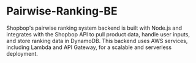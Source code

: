# Pairwise-Ranking-BE
Shopbop's pairwise ranking system backend is built with Node.js and integrates with the Shopbop API to pull product data, handle user inputs, and store ranking data in DynamoDB. This backend uses AWS services, including Lambda and API Gateway, for a scalable and serverless deployment.
